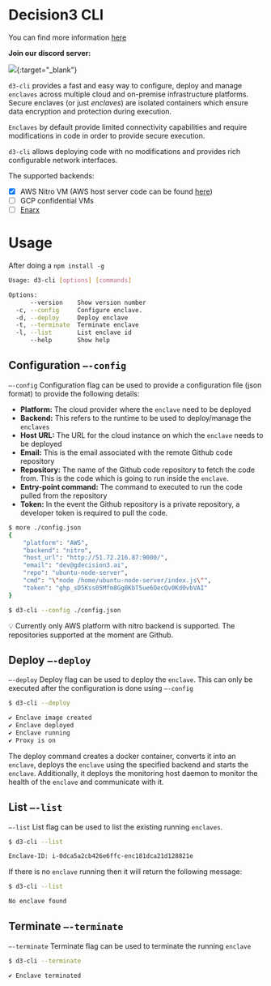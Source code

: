 # Decision3 CLI

You can find more information [here](https://decision3.ai/documentation)

**Join our discord server:**

[![](https://dcbadge.vercel.app/api/server/uKfGpum9nF?compact=true)](https://discord.gg/uKfGpum9nF){:target="_blank"}

`d3-cli` provides a fast and easy way to configure, deploy and manage `enclaves` across multiple cloud and on-premise infrastructure platforms. Secure enclaves (or just *enclaves*) are isolated containers which ensure data encryption and protection during execution. 

`Enclaves` by default provide limited connectivity capabilities and require modifications in code in order to provide secure execution.  

`d3-cli` allows deploying code with no modifications and provides rich configurable network interfaces.

The supported backends:
- [x] AWS Nitro VM (AWS host server code can be found [here](https://github.com/decision3/host-server))
- [ ] GCP confidential VMs
- [ ] [Enarx](https://enarx.dev/)

# Usage

After doing a `npm install -g`

```bash
Usage: d3-cli [options] [commands]

Options:
      --version    Show version number                                 [boolean]
  -c, --config     Configure enclave.                                  [string]
  -d, --deploy     Deploy enclave                                      [boolean]
  -t, --terminate  Terminate enclave                                   [boolean]
  -l, --list       List enclave id                                     [boolean]
      --help       Show help                                           [boolean]
```

## **Configuration** `—-config`

`—-config` Configuration flag can be used to provide a configuration file (json format) to provide the following details:

- **Platform:** The cloud provider where the `enclave` need to be deployed
- **Backend:** This refers to the runtime to be used to deploy/manage the  `enclaves`
- **Host URL:** The URL for the cloud instance on which the `enclave` needs to be deployed
- **Email:** This is the email associated with the remote Github code repository
- **Repository:** The name of the Github code repository to fetch the code from. This is the code which is going to run inside the `enclave`.
- **Entry-point command:** The command to executed to run the code pulled from the repository
- **Token:** In the event the Github repository is a private repository, a developer token is required to pull the code.

```bash
$ more ./config.json
{
    "platform": "AWS",
    "backend": "nitro",
    "host_url": "http://51.72.216.87:9000/",
    "email": "dev@gdecision3.ai",
    "repo": "ubuntu-node-server",
    "cmd": "\"node /home/ubuntu-node-server/index.js\"",
    "token": "ghp_sD5Kss05Mfm8GgBKbT5ue6OecQv0Kd0vbVAI"
}

$ d3-cli --config ./config.json 
```

<aside>
💡 Currently only AWS platform with nitro backend is supported. The repositories supported at the moment are Github.

</aside>

## Deploy `—-deploy`

`—-deploy` Deploy flag can be used to deploy the `enclave`. This can only be executed after the configuration is done using `—-config`

```bash
$ d3-cli --deploy

✔ Enclave image created
✔ Enclave deployed
✔ Enclave running
✔ Proxy is on
```

The deploy command creates a docker container, converts it into an `enclave`, deploys the `enclave` using the specified backend and starts the `enclave`. Additionally, it deploys the monitoring host daemon to monitor the health of the `enclave` and communicate with it.

## List `—-list`

`—-list` List flag can be used to list the existing running `enclaves`.

```bash
$ d3-cli --list

Enclave-ID: i-0dca5a2cb426e6ffc-enc181dca21d128821e
```

If there is no `enclave` running then it will return the following message:

```bash
$ d3-cli --list

No enclave found
```

## Terminate `—-terminate`

`—-terminate` Terminate flag can be used to terminate the running `enclave`

```bash
$ d3-cli --terminate

✔ Enclave terminated
```
